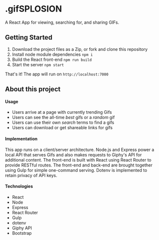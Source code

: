 # .gifSPLOSION

A React App for viewing, searching for, and sharing GIFs.

## Getting Started

1. Download the project files as a Zip, or fork and clone this repository
2. Install node module dependencies `npm i`
3. Build the React front-end `npm run build`
4. Start the server `npm start`

That's it! The app will run on `http://localhost:7000`

## About this project

#### Usage

* Users arrive at a page with currently trending Gifs
* Users can see the all-time _best_ gifs or a _random_ gif
* Users can use their own _search_ terms to find a gifs
* Users can download or get shareable links for gifs

#### Implementation

This app runs on a client/server architecture. Node.js and Express power a local API that serves Gifs and also makes requests to Giphy's API for additional content. The front-end is built with React using React Router to provide RESTful routes. The front-end and back-end are brought together using Gulp for simple one-command serving. Dotenv is implemented to retain privacy of API keys.

#### Technologies

* React
* Node
* Express
* React Router
* Gulp
* dotenv
* Giphy API
* Bootstrap
